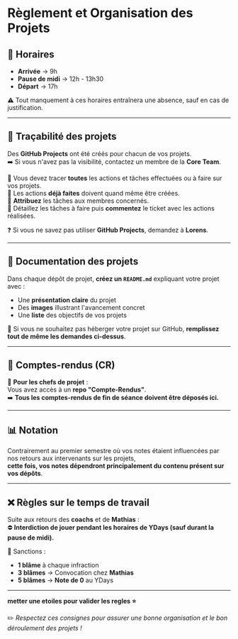 # Règlement et Organisation des Projets

## 📅 Horaires
- **Arrivée** → 9h  
- **Pause de midi** → 12h - 13h30  
- **Départ** → 17h  

⚠️ Tout manquement à ces horaires entraînera une absence, sauf en cas de justification.

---

## 📌 Traçabilité des projets
Des **GitHub Projects** ont été créés pour chacun de vos projets.  
➡️ Si vous n'avez pas la visibilité, contactez un membre de la **Core Team**.  

🔹 Vous devez tracer **toutes** les actions et tâches effectuées ou à faire sur vos projets.  
🔹 Les actions **déjà faites** doivent quand même être créées.  
🔹 **Attribuez** les tâches aux membres concernés.  
🔹 Détaillez les tâches à faire puis **commentez** le ticket avec les actions réalisées.  

❓ Si vous ne savez pas utiliser **GitHub Projects**, demandez à **Lorens**.

---

## 📝 Documentation des projets
Dans chaque dépôt de projet, **créez un `README.md`** expliquant votre projet avec :  
- Une **présentation claire** du projet  
- Des **images** illustrant l'avancement concret
- Une **liste** des objectifs de vos projets

📌 Si vous ne souhaitez pas héberger votre projet sur GitHub, **remplissez tout de même les demandes ci-dessus**.

---

## 📄 Comptes-rendus (CR)
📢 **Pour les chefs de projet** :  
Vous avez accès à un **repo "Compte-Rendus"**.  
➡️ **Tous les comptes-rendus de fin de séance doivent être déposés ici.**

---

## 📊 Notation
Contrairement au premier semestre où vos notes étaient influencées par nos retours aux intervenants sur les projets,  
**cette fois, vos notes dépendront principalement du contenu présent sur vos dépôts**.

---

## ❌ Règles sur le temps de travail
Suite aux retours des **coachs** et de **Mathias** :  
⛔ **Interdiction de jouer pendant les horaires de YDays (sauf durant la pause de midi).**  

📌 Sanctions :  
- **1 blâme** à chaque infraction  
- **3 blâmes** → Convocation chez **Mathias**  
- **5 blâmes** → **Note de 0** au YDays  

---
**metter une etoiles pour valider les regles ⭐**

✏️ *Respectez ces consignes pour assurer une bonne organisation et le bon déroulement des projets !*
